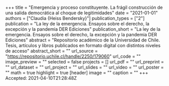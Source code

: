 +++
title = "Emergencia y proceso constituyente. La frágil construcción de una salida democrática al choque de legitimidades"
date = "2021-01-01"
authors = ["Claudia {Heiss Bendersky}"]
publication_types = ["2"]
publication = "La ley de la emergencia. Ensayos sobre el derecho, la excepción y la pandemia DER Ediciones"
publication_short = "La ley de la emergencia. Ensayos sobre el derecho, la excepción y la pandemia DER Ediciones"
abstract = "Repositorio académico de la Universidad de Chile. Tesis, artículos y libros publicados en formato digital con distintos niveles de acceso"
abstract_short = ""
url_source = "https://repositorio.uchile.cl/handle/2250/179060"
url_code = ""
image_preview = ""
selected = false
projects = []
url_pdf = ""
url_preprint = ""
url_dataset = ""
url_project = ""
url_slides = ""
url_video = ""
url_poster = ""
math = true
highlight = true
[header]
image = ""
caption = ""
+++
Accepted: 2021-04-10T21:28:48Z

